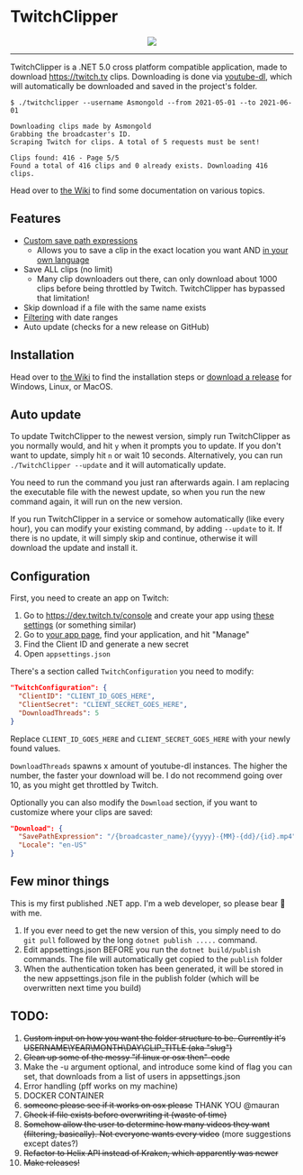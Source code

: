 # TwitchClipper
<div align="center">
 <img src="https://i.imgur.com/kZbRVEz.gif" />
</div>

<hr>

TwitchClipper is a .NET 5.0 cross platform compatible application, made to download https://twitch.tv clips. Downloading is done via [youtube-dl](https://yt-dl.org/), which will automatically be downloaded and saved in the project's folder.

```
$ ./twitchclipper --username Asmongold --from 2021-05-01 --to 2021-06-01

Downloading clips made by Asmongold
Grabbing the broadcaster's ID.
Scraping Twitch for clips. A total of 5 requests must be sent!

Clips found: 416 - Page 5/5
Found a total of 416 clips and 0 already exists. Downloading 416 clips.
```

Head over to [the Wiki](https://github.com/mortenmoulder/TwitchClipper/wiki) to find some documentation on various topics.

## Features
* [Custom save path expressions](https://github.com/mortenmoulder/TwitchClipper/wiki/Custom-save-expressions)
  * Allows you to save a clip in the exact location you want AND [in your own language](https://github.com/mortenmoulder/TwitchClipper/wiki/Language-support)
* Save ALL clips (no limit)
  * Many clip downloaders out there, can only download about 1000 clips before being throttled by Twitch. TwitchClipper has bypassed that limitation!
* Skip download if a file with the same name exists
* [Filtering](https://github.com/mortenmoulder/TwitchClipper/wiki/Command-line-arguments) with date ranges
* Auto update (checks for a new release on GitHub)

## Installation
Head over to [the Wiki](https://github.com/mortenmoulder/TwitchClipper/wiki/Installation) to find the installation steps or [download a release](https://github.com/mortenmoulder/TwitchClipper/releases) for Windows, Linux, or MacOS.

## Auto update
To update TwitchClipper to the newest version, simply run TwitchClipper as you normally would, and hit `y` when it prompts you to update. If you don't want to update, simply hit `n` or wait 10 seconds. Alternatively, you can run `./TwitchClipper --update` and it will automatically update.

You need to run the command you just ran afterwards again. I am replacing the executable file with the newest update, so when you run the new command again, it will run on the new version.

If you run TwitchClipper in a service or somehow automatically (like every hour), you can modify your existing command, by adding `--update` to it. If there is no update, it will simply skip and continue, otherwise it will download the update and install it.

## Configuration
First, you need to create an app on Twitch:

1. Go to https://dev.twitch.tv/console and create your app using [these settings](https://i.imgur.com/NeOdHXu.png) (or something similar)
2. Go to [your app page](https://dev.twitch.tv/console/apps), find your application, and hit "Manage" 
3. Find the Client ID and generate a new secret
4. Open `appsettings.json`

There's a section called `TwitchConfiguration` you need to modify:

```json
"TwitchConfiguration": {
  "ClientID": "CLIENT_ID_GOES_HERE",
  "ClientSecret": "CLIENT_SECRET_GOES_HERE",
  "DownloadThreads": 5
}
```

Replace `CLIENT_ID_GOES_HERE` and `CLIENT_SECRET_GOES_HERE` with your newly found values.

`DownloadThreads` spawns x amount of youtube-dl instances. The higher the number, the faster your download will be. I do not recommend going over 10, as you might get throttled by Twitch.

Optionally you can also modify the `Download` section, if you want to customize where your clips are saved:

```json
"Download": {
  "SavePathExpression": "/{broadcaster_name}/{yyyy}-{MM}-{dd}/{id}.mp4",
  "Locale": "en-US"
}
```

## Few minor things
This is my first published .NET app. I'm a web developer, so please bear 🐻 with me.

1. If you ever need to get the new version of this, you simply need to do `git pull` followed by the long `dotnet publish .....` command.
2. Edit appsettings.json BEFORE you run the `dotnet build/publish` commands. The file will automatically get copied to the `publish` folder
3. When the authentication token has been generated, it will be stored in the new appsettings.json file in the publish folder (which will be overwritten next time you build)

## TODO:
1. ~~Custom input on how you want the folder structure to be. Currently it's USERNAME\YEAR\MONTH\DAY\CLIP_TITLE (aka "slug")~~
2. ~~Clean up some of the messy "if linux or osx then"-code~~
3. Make the -u argument optional, and introduce some kind of flag you can set, that downloads from a list of users in appsettings.json
4. Error handling (pff works on my machine)
5. DOCKER CONTAINER
6. ~~someone please see if it works on osx please~~ THANK YOU @mauran
7. ~~Check if file exists before overwriting it (waste of time)~~
8. ~~Somehow allow the user to determine how many videos they want (filtering, basically). Not everyone wants every video~~ (more suggestions except dates?)
9. ~~Refactor to Helix API instead of Kraken, which apparently was newer~~
10. ~~Make releases!~~
